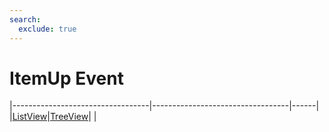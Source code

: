 ```yaml
---
search:
  exclude: true
---
```


<h1 class="heading"><span class="name">ItemUp Event</span></h1>

|----------------------------------|----------------------------------|------|
|[ListView](../objects/listview.md)|[TreeView](../objects/treeview.md)|&nbsp;|
